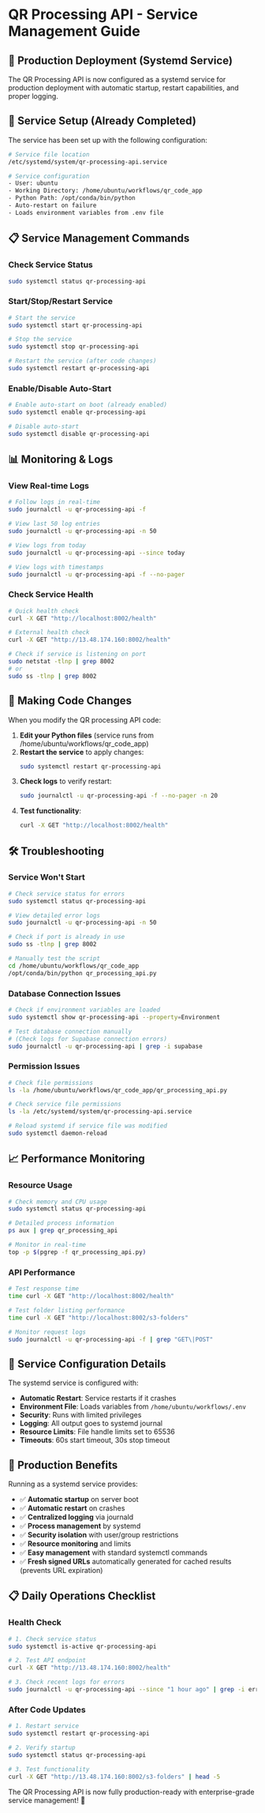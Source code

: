 # QR Processing API - Service Management Guide

## 🎯 **Production Deployment (Systemd Service)**

The QR Processing API is now configured as a systemd service for production deployment with automatic startup, restart capabilities, and proper logging.

## 🚀 **Service Setup (Already Completed)**

The service has been set up with the following configuration:

```bash
# Service file location
/etc/systemd/system/qr-processing-api.service

# Service configuration
- User: ubuntu
- Working Directory: /home/ubuntu/workflows/qr_code_app
- Python Path: /opt/conda/bin/python
- Auto-restart on failure
- Loads environment variables from .env file
```

## 📋 **Service Management Commands**

### **Check Service Status**
```bash
sudo systemctl status qr-processing-api
```

### **Start/Stop/Restart Service**
```bash
# Start the service
sudo systemctl start qr-processing-api

# Stop the service
sudo systemctl stop qr-processing-api

# Restart the service (after code changes)
sudo systemctl restart qr-processing-api
```

### **Enable/Disable Auto-Start**
```bash
# Enable auto-start on boot (already enabled)
sudo systemctl enable qr-processing-api

# Disable auto-start
sudo systemctl disable qr-processing-api
```

## 📊 **Monitoring & Logs**

### **View Real-time Logs**
```bash
# Follow logs in real-time
sudo journalctl -u qr-processing-api -f

# View last 50 log entries
sudo journalctl -u qr-processing-api -n 50

# View logs from today
sudo journalctl -u qr-processing-api --since today

# View logs with timestamps
sudo journalctl -u qr-processing-api -f --no-pager
```

### **Check Service Health**
```bash
# Quick health check
curl -X GET "http://localhost:8002/health"

# External health check
curl -X GET "http://13.48.174.160:8002/health"

# Check if service is listening on port
sudo netstat -tlnp | grep 8002
# or
sudo ss -tlnp | grep 8002
```

## 🔄 **Making Code Changes**

When you modify the QR processing API code:

1. **Edit your Python files** (service runs from /home/ubuntu/workflows/qr_code_app)
2. **Restart the service** to apply changes:
   ```bash
   sudo systemctl restart qr-processing-api
   ```
3. **Check logs** to verify restart:
   ```bash
   sudo journalctl -u qr-processing-api -f --no-pager -n 20
   ```
4. **Test functionality**:
   ```bash
   curl -X GET "http://localhost:8002/health"
   ```

## 🛠️ **Troubleshooting**

### **Service Won't Start**
```bash
# Check service status for errors
sudo systemctl status qr-processing-api

# View detailed error logs
sudo journalctl -u qr-processing-api -n 50

# Check if port is already in use
sudo ss -tlnp | grep 8002

# Manually test the script
cd /home/ubuntu/workflows/qr_code_app
/opt/conda/bin/python qr_processing_api.py
```

### **Database Connection Issues**
```bash
# Check if environment variables are loaded
sudo systemctl show qr-processing-api --property=Environment

# Test database connection manually
# (Check logs for Supabase connection errors)
sudo journalctl -u qr-processing-api | grep -i supabase
```

### **Permission Issues**
```bash
# Check file permissions
ls -la /home/ubuntu/workflows/qr_code_app/qr_processing_api.py

# Check service file permissions
ls -la /etc/systemd/system/qr-processing-api.service

# Reload systemd if service file was modified
sudo systemctl daemon-reload
```

## 📈 **Performance Monitoring**

### **Resource Usage**
```bash
# Check memory and CPU usage
sudo systemctl status qr-processing-api

# Detailed process information
ps aux | grep qr_processing_api

# Monitor in real-time
top -p $(pgrep -f qr_processing_api.py)
```

### **API Performance**
```bash
# Test response time
time curl -X GET "http://localhost:8002/health"

# Test folder listing performance
time curl -X GET "http://localhost:8002/s3-folders"

# Monitor request logs
sudo journalctl -u qr-processing-api -f | grep "GET\|POST"
```

## 🔧 **Service Configuration Details**

The systemd service is configured with:

- **Automatic Restart**: Service restarts if it crashes
- **Environment File**: Loads variables from `/home/ubuntu/workflows/.env`
- **Security**: Runs with limited privileges
- **Logging**: All output goes to systemd journal
- **Resource Limits**: File handle limits set to 65536
- **Timeouts**: 60s start timeout, 30s stop timeout

## 🚀 **Production Benefits**

Running as a systemd service provides:

- ✅ **Automatic startup** on server boot
- ✅ **Automatic restart** on crashes
- ✅ **Centralized logging** via journald
- ✅ **Process management** by systemd
- ✅ **Security isolation** with user/group restrictions
- ✅ **Resource monitoring** and limits
- ✅ **Easy management** with standard systemctl commands
- ✅ **Fresh signed URLs** automatically generated for cached results (prevents URL expiration)

## 📋 **Daily Operations Checklist**

### **Health Check**
```bash
# 1. Check service status
sudo systemctl is-active qr-processing-api

# 2. Test API endpoint
curl -X GET "http://13.48.174.160:8002/health"

# 3. Check recent logs for errors
sudo journalctl -u qr-processing-api --since "1 hour ago" | grep -i error
```

### **After Code Updates**
```bash
# 1. Restart service
sudo systemctl restart qr-processing-api

# 2. Verify startup
sudo systemctl status qr-processing-api

# 3. Test functionality
curl -X GET "http://13.48.174.160:8002/s3-folders" | head -5
```

The QR Processing API is now fully production-ready with enterprise-grade service management! 🚀
